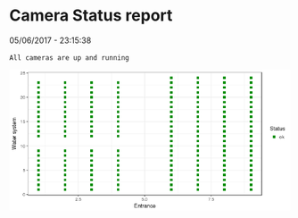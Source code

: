 Camera Status report
================
05/06/2017 - 23:15:38

    All cameras are up and running

![](camreport_files/figure-markdown_github/unnamed-chunk-2-1.png)
